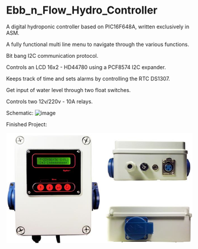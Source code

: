 # Ebb_n_Flow_Hydro_Controller
A digital hydroponic controller based on PIC16F648A, written exclusively in ASM.

A fully functional multi line menu to navigate through the various functions.

Bit bang I2C communication protocol.

Controls an LCD 16x2 - HD44780 using a PCF8574 I2C expander.

Keeps track of time and sets alarms by controlling the RTC DS1307.

Get input of water level through two float switches.

Controls two 12v/220v - 10A relays.

Schematic:
![image](https://user-images.githubusercontent.com/13944663/187036481-f6258415-b7ce-46d6-8363-843087e4f9e5.png)

Finished Project:

![alt text](https://github.com/pargyropoulos/Ebb_n_Flow_Hydro_Controller/blob/6df0419a8ad1f117804a3522efc8b418cdfc7c99/Pics/_All.jpg)
